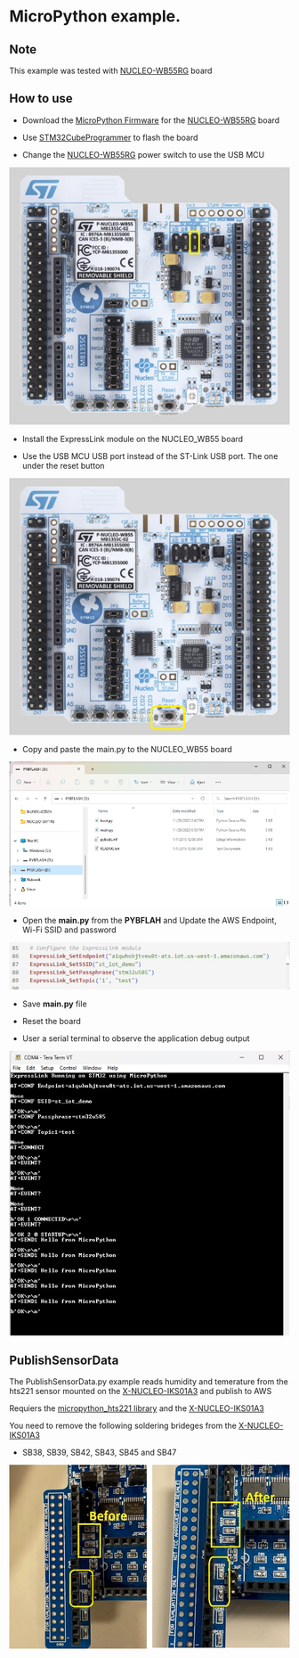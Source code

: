 # MicroPython example.

## Note
This example was tested with [NUCLEO-WB55RG](https://www.st.com/en/evaluation-tools/p-nucleo-wb55.html) board 


## How to use
* Download the [MicroPython Firmware](https://micropython.org/resources/firmware/NUCLEO_WB55-20220618-v1.19.1.hex) for the [NUCLEO-WB55RG](https://www.st.com/en/evaluation-tools/p-nucleo-wb55.html) board

* Use [STM32CubeProgrammer](https://www.st.com/stm32cubeprog) to flash the board


* Change the [NUCLEO-WB55RG](https://www.st.com/en/evaluation-tools/p-nucleo-wb55.html) power switch to use the USB MCU

![nucleo_wb55_Power](../../../Resources/nucleo_wb55_Power.jpg)

* Install the ExpressLink module on the NUCLEO_WB55 board

* Use the USB MCU USB port instead of the ST-Link USB port. The one under the reset button

![nucleo_wb55_Power](../../../Resources/nucleo_wb55_USB.jpg)

* Copy and paste the main.py to the NUCLEO_WB55 board

![PYBFLAH](../../../Resources/PYBFLAH.jpg)

* Open the **main.py** from the **PYBFLAH** and Update the AWS Endpoint, Wi-Fi SSID and password

![MicroPython_Config](../../../Resources/MicroPython_Config.jpg)

* Save **main.py** file

* Reset the board

* User a serial terminal to observe the application debug output

![MicroPython_Terminal](../../../Resources/MicroPython_Terminal.jpg)

## PublishSensorData

The PublishSensorData.py example reads humidity and temerature from the hts221 sensor mounted on the [X-NUCLEO-IKS01A3](https://www.st.com/en/ecosystems/x-nucleo-iks01a3.html) and publish to AWS

Requiers the [micropython_hts221 library](https://github.com/jposada202020/MicroPython_HTS221) and the [X-NUCLEO-IKS01A3](https://www.st.com/en/ecosystems/x-nucleo-iks01a3.html)

You need to remove the following soldering brideges from the [X-NUCLEO-IKS01A3](https://www.st.com/en/ecosystems/x-nucleo-iks01a3.html)

  * SB38, SB39, SB42, SB43, SB45 and SB47

![MicroPython_Terminal](../../../Resources/X_NUCLEO_IKS01A3_SolderingBridges.jpg)